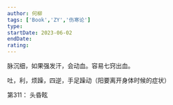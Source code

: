 ```yaml
---
author: 何柳
tags: ['Book','ZY','伤寒论']
type: 
startDate: 2023-06-02
endDate:
rating: 
---
```



脉沉细，如果强发汗，会动血。容易七窍出血。


吐，利，烦躁，四逆，手足躁动（阳要离开身体时候的症状）

第311：
	头昏眩

































